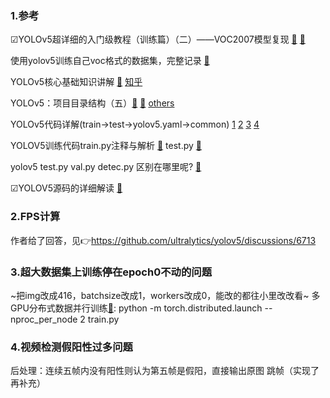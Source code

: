 ### 1.参考

☑YOLOv5超详细的入门级教程（训练篇）（二）——VOC2007模型复现 [🔗](https://blog.csdn.net/weixin_44145782/article/details/114042061)  [🔗](https://blog.csdn.net/qq_36756866/article/details/109111065)

使用yolov5训练自己voc格式的数据集，完整记录 [🔗](https://blog.csdn.net/weixin_48780159/article/details/119461483)



YOLOv5核心基础知识讲解 [🔗](https://blog.csdn.net/weixin_44227733/article/details/123489648)   [知乎](https://zhuanlan.zhihu.com/p/172121380)

YOLOv5：项目目录结构（五）[🔗](https://wenku.baidu.com/view/787bf4e2b84cf7ec4afe04a1b0717fd5360cb23e.html) [🔗](https://blog.csdn.net/weixin_44227733/article/details/123518494)      [others](https://blog.csdn.net/weixin_44227733/category_11624411.html)

YOLOv5代码详解(train->test->yolov5.yaml->common) [1](https://blog.csdn.net/mary_0830/article/details/107076617) [2](https://blog.csdn.net/mary_0830/article/details/107081030) [3](https://blog.csdn.net/mary_0830/article/details/107124459) [4](https://blog.csdn.net/mary_0830/article/details/107125686)

YOLOV5训练代码train.py注释与解析 [🔗](https://blog.csdn.net/Q1u1NG/article/details/107463417)   test.py  [🔗](https://blog.csdn.net/Q1u1NG/article/details/107464724)

yolov5 test.py val.py detec.py 区别在哪里呢?  [🔗](https://blog.csdn.net/orDream/article/details/122095535)

☑YOLOV5源码的详细解读   [🔗](https://blog.csdn.net/BGMcat/article/details/120930016)

### 2.FPS计算

作者给了回答，见👉https://github.com/ultralytics/yolov5/discussions/6713

### 3.超大数据集上训练停在epoch0不动的问题

~把img改成416，batchsize改成1，workers改成0，能改的都往小里改改看~
多GPU分布式数据并行训练[🔗](https://blog.csdn.net/u011922698/article/details/123244505): python -m torch.distributed.launch --nproc_per_node 2 train.py

### 4.视频检测假阳性过多问题

后处理：连续五帧内没有阳性则认为第五帧是假阳，直接输出原图
跳帧（实现了再补充）
